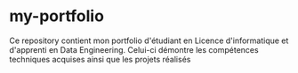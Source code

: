 # my-portfolio
Ce repository contient mon portfolio d'étudiant en Licence d'informatique et d'apprenti en Data Engineering. Celui-ci démontre les compétences techniques acquises ainsi que les projets réalisés
